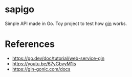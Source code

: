 # sapigo

Simple API made in Go. Toy project to test how [gin](https://gin-gonic.com/) works.

# References

- https://go.dev/doc/tutorial/web-service-gin
- https://youtu.be/67yGbvyM1is
- https://gin-gonic.com/docs

